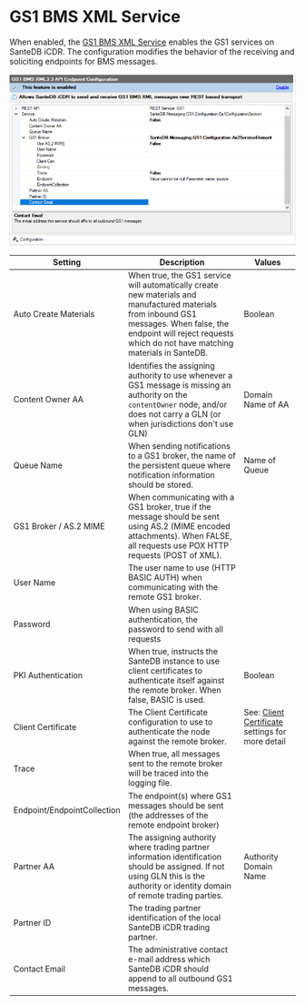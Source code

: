 # GS1 BMS XML Service

When enabled, the [GS1 BMS XML Service](../../../../developers/santedb-software-publishers/gs1-bms-xml/) enables the GS1 services on SanteDB iCDR. The configuration modifies the behavior of the receiving and soliciting endpoints for BMS messages.



![](<../../../../.gitbook/assets/image (429) (1) (1) (1) (1).png>)

| Setting                     | Description                                                                                                                                                                                                             | Values                                                           |
| --------------------------- | ----------------------------------------------------------------------------------------------------------------------------------------------------------------------------------------------------------------------- | ---------------------------------------------------------------- |
| Auto Create Materials       | When true, the GS1 service will automatically create new materials and manufactured materials from inbound GS1 messages. When false, the endpoint will reject requests which do not have matching materials in SanteDB. | Boolean                                                          |
| Content Owner AA            | Identifies the assigning authority to use whenever a GS1 message is missing an authority on the `contentOwner` node, and/or does not carry a GLN (or when jurisdictions don't use GLN)                                  | Domain Name of AA                                                |
| Queue Name                  | When sending notifications to a GS1 broker, the name of the persistent queue where notification information should be stored.                                                                                           | Name of Queue                                                    |
| GS1 Broker / AS.2 MIME      | When communicating with a GS1 broker, true if the message should be sent using AS.2 (MIME encoded attachments). When FALSE, all requests use POX HTTP requests (POST of XML).                                           |                                                                  |
| User Name                   | The user name to use (HTTP BASIC AUTH) when communicating with the remote GS1 broker.                                                                                                                                   |                                                                  |
| Password                    | When using BASIC authentication, the password to send with all requests                                                                                                                                                 |                                                                  |
| PKI Authentication          | When true, instructs the SanteDB instance to use client certificates to authenticate itself against the remote broker. When false, BASIC is used.                                                                       | Boolean                                                          |
| Client Certificate          | The Client Certificate configuration to use to authenticate the node against the remote broker.                                                                                                                         | See: [Client Certificate](./#endpoints) settings for more detail |
| Trace                       | When true, all messages sent to the remote broker will be traced into the logging file.                                                                                                                                 |                                                                  |
| Endpoint/EndpointCollection | The endpoint(s) where GS1 messages should be sent (the addresses of the remote endpoint broker)                                                                                                                         |                                                                  |
| Partner AA                  | The assigning authority where trading partner information identification should be assigned. If not using GLN this is the authority or identity domain of remote trading parties.                                       | Authority Domain Name                                            |
| Partner ID                  | The trading partner identification of the local SanteDB iCDR trading partner.                                                                                                                                           |                                                                  |
| Contact Email               | The administrative contact e-mail address which SanteDB iCDR should append to all outbound GS1 messages.                                                                                                                |                                                                  |

